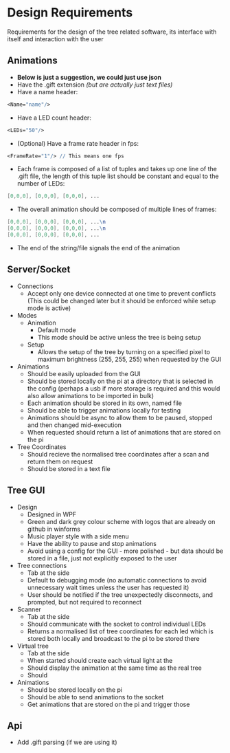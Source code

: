 # Design Requirements

Requirements for the design of the tree related software, its interface with itself and interaction with the user

## Animations 
- <b>Below is just a suggestion, we could just use json</b>
- Have the .gift extension <i>(but are actually just text files)</i>
- Have a name header:

```mathematica Selected a random language cus why not get syntax highlighting
<Name="name"/>
```

- Have a LED count header:

```mathematica
<LEDs="50"/>
```

- (Optional) Have a frame rate header in fps:

```mathematica
<FrameRate="1"/> // This means one fps
```

- Each frame is composed of a list of tuples and takes up one line of the .gift file, the length of this tuple list should be constant and equal to the number of LEDs:

```mathematica
[0,0,0], [0,0,0], [0,0,0], ...
```

- The overall animation should be composed of multiple lines of frames:

```mathematica
[0,0,0], [0,0,0], [0,0,0], ...\n
[0,0,0], [0,0,0], [0,0,0], ...\n
[0,0,0], [0,0,0], [0,0,0], ...
```

- The end of the string/file signals the end of the animation

## Server/Socket

- Connections
    - Accept only one device connected at one time to prevent conflicts (This could be changed later but it should be enforced while setup mode is active)
- Modes
    - Animation
        - Default mode
        - This mode should be active unless the tree is being setup
    - Setup
        - Allows the setup of the tree by turning on a specified pixel to maximum brightness (255, 255, 255) when requested by the GUI
- Animations
    - Should be easily uploaded from the GUI
    - Should be stored locally on the pi at a directory that is selected in the config (perhaps a usb if more storage is required and this would also allow animations to be imported in bulk)
    - Each animation should be stored in its own, named file
    - Should be able to trigger animations locally for testing
    - Animations should be async to allow them to be paused, stopped and then changed mid-execution
    - When requested should return a list of animations that are stored on the pi
- Tree Coordinates
    - Should recieve the normalised tree coordinates after a scan and return them on request
    - Should be stored in a text file


## Tree GUI

- Design
    - Designed in WPF 
    - Green and dark grey colour scheme with logos that are already on github in winforms
    - Music player style with a side menu
    - Have the ability to pause and stop animations
    - Avoid using a config for the GUI - more polished - but data should be stored in a file, just not explicitly exposed to the user
- Tree connections
    - Tab at the side
    - Default to debugging mode (no automatic connections to avoid unnecessary wait times unless the user has requested it)
    - User should be notified if the tree unexpectedly disconnects, and prompted, but not required to reconnect
- Scanner
    - Tab at the side
    - Should communicate with the socket to control individual LEDs
    - Returns a normalised list of tree coordinates for each led which is stored both locally and broadcast to the pi to be stored there
- Virtual tree
    - Tab at the side
    - When started should create each virtual light at the 
    - Should display the animation at the same time as the real tree
    - Should 
- Animations
    - Should be stored locally on the pi
    - Should be able to send animations to the socket
    - Get animations that are stored on the pi and trigger those

## Api

- Add .gift parsing (if we are using it)